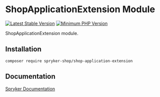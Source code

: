 # ShopApplicationExtension Module
[![Latest Stable Version](https://poser.pugx.org/spryker-shop/shop-application-extension/v/stable.svg)](https://packagist.org/packages/spryker-shop/shop-application-extension)
[![Minimum PHP Version](https://img.shields.io/badge/php-%3E%3D%208.1-8892BF.svg)](https://php.net/)

ShopApplicationExtension module.

## Installation

```
composer require spryker-shop/shop-application-extension
```

## Documentation

[Spryker Documentation](https://docs.spryker.com)
